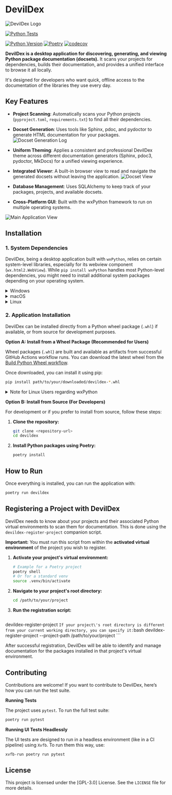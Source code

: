 # DevilDex
![DevilDex Logo](src/devildex/imgs/logo-final.png)

[![Python Tests](https://github.com/magowiz/devildex/actions/workflows/python-tests.yml/badge.svg)](https://github.com/magowiz/devildex/actions/workflows/python-tests.yml)

[![Python Version](https://img.shields.io/badge/python-3.13-blue.svg)](https://www.python.org/downloads/release/python-3130/)
[![Poetry](https://img.shields.io/badge/poetry-enabled-blue.svg)](https://python-poetry.org/)
[![codecov](https://codecov.io/gh/magowiz/devildex/graph/badge.svg?token=N18RTYWN7T)](https://codecov.io/gh/magowiz/devildex)


**DevilDex is a desktop application for discovering, generating, and viewing Python package documentation (docsets).** It scans your projects for dependencies, builds their documentation, and provides a unified interface to browse it all locally.

It's designed for developers who want quick, offline access to the documentation of the libraries they use every day.

## Key Features

-   **Project Scanning**: Automatically scans your Python projects (`pyproject.toml`, `requirements.txt`) to find all their dependencies.
-   **Docset Generation**: Uses tools like Sphinx, pdoc, and pydoctor to generate HTML documentation for your packages. ![Docset Generation Log](imgs/running_log.png)
-   **Uniform Theming**: Applies a consistent and professional DevilDex theme across different documentation generators (Sphinx, pdoc3, pydoctor, MkDocs) for a unified viewing experience.
-   **Integrated Viewer**: A built-in browser view to read and navigate the generated docsets without leaving the application. ![Docset View](imgs/docset.png)
-   **Database Management**: Uses SQLAlchemy to keep track of your packages, projects, and available docsets.

-   **Cross-Platform GUI**: Built with the wxPython framework to run on multiple operating systems.

![Main Application View](imgs/main.png)

## Installation

### 1. System Dependencies
DevilDex, being a desktop application built with `wxPython`, relies on certain system-level libraries, especially for its webview component (`wx.html2.WebView`). While `pip install wxPython` handles most Python-level dependencies, you might need to install additional system packages depending on your operating system.

<details>
  <summary>Windows</summary>

Typically, no additional system dependencies are required beyond a standard Python installation, as `wxPython` wheels for Windows are usually self-contained.
</details>

<details>
  <summary>macOS</summary>

Similar to Windows, `pip install wxPython` should handle most dependencies. If you encounter issues, ensure you have Xcode Command Line Tools installed (`xcode-select --install`).
</details>

<details>
  <summary>Linux</summary>

For Linux distributions, you\'ll generally need GTK3 development libraries and WebKit2GTK. The specific package names vary by distribution.

<details>
  <summary>Debian/Ubuntu-based systems</summary>

```bash
sudo apt-get update
sudo apt-get install -y \
    libgirepository1.0-dev \
    gobject-introspection \
    gir1.2-gtk-3.0 \
    gir1.2-webkit2-4.1 \
    python3-gi \
    python3-gi-cairo \
    python3-wxgtk4.0 \
    python3-wxgtk-webview4.0
```
</details>

<details>
  <summary>Fedora-based systems</summary>

```bash
sudo dnf install -y \
    python3-wxpython4 \
    gtk3-devel \
    webkit2gtk4.1-devel
```
</details>

<details>
  <summary>Arch Linux-based systems</summary>

```bash
sudo pacman -Syu \
    python-wxpython \
    wxwidgets-gtk3 \
    webkit2gtk
```
</details>

</details>

### 2. Application Installation

DevilDex can be installed directly from a Python wheel package (`.whl`) if available, or from source for development purposes.

**Option A: Install from a Wheel Package (Recommended for Users)**

Wheel packages (`.whl`) are built and available as artifacts from successful GitHub Actions workflow runs. You can download the latest wheel from the [Build Python Wheel workflow](https://github.com/magowiz/devildex/actions/workflows/build-wheel.yml).

Once downloaded, you can install it using pip:

```bash
pip install path/to/your/downloaded/devildex-*.whl
```

<details>
  <summary>Note for Linux Users regarding wxPython</summary>
  On Linux, it is highly recommended to install `wxPython` and its dependencies (like `python3-wxgtk-webview4.0`) via your system\'s package manager (as described in the "System Dependencies" section) *before* installing the DevilDex wheel. When you run `pip install`, it will detect the system-wide `wxPython` installation and use it, preventing potential `NotImplementedError` issues with the WebView component.
</details>

**Option B: Install from Source (For Developers)**

For development or if you prefer to install from source, follow these steps:

1.  **Clone the repository:**
    ```bash
    git clone <repository-url>
    cd devildex
    ```

2.  **Install Python packages using Poetry:**
    ```bash
    poetry install
    ```

## How to Run

Once everything is installed, you can run the application with:

```bash
poetry run devildex
```

## Registering a Project with DevilDex

DevilDex needs to know about your projects and their associated Python virtual environments to scan them for documentation. This is done using the `devildex-register-project` companion script.

**Important:** You must run this script from within the **activated virtual environment** of the project you wish to register.

1.  **Activate your project\'s virtual environment:**
    ```bash
    # Example for a Poetry project
    poetry shell
    # Or for a standard venv
    source .venv/bin/activate
    ```

2.  **Navigate to your project\'s root directory:**
    ```bash
    cd /path/to/your/project
    ```

3.  **Run the registration script:**
    ```bash
devildex-register-project
    ```
    If your project\'s root directory is different from your current working directory, you can specify it:
    ```bash
devildex-register-project --project-path /path/to/your/project
    ```

After successful registration, DevilDex will be able to identify and manage documentation for the packages installed in that project\'s virtual environment.

## Contributing

Contributions are welcome! If you want to contribute to DevilDex, here’s how you can run the test suite.

**Running Tests**

The project uses `pytest`. To run the full test suite:

```bash
poetry run pytest
```

**Running UI Tests Headlessly**

The UI tests are designed to run in a headless environment (like in a CI pipeline) using `Xvfb`. To run them this way, use:

```bash
xvfb-run poetry run pytest
```

## License

This project is licensed under the [GPL-3.0] License. See the `LICENSE` file for more details.
<!-- Trigger workflow for Codecov setup -->
